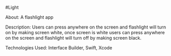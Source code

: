 #Light

About: A flashlight app

Description: Users can press anywhere on the screen and flashlight will turn on by making screen white, once screen is white users can press anywhere on the screen and flashlight will turn off by making screen black.

Technologies Used: Interface Builder, Swift, Xcode
